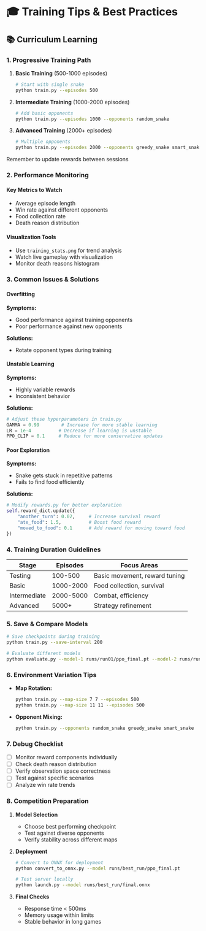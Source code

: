 # 🎓 Training Tips & Best Practices

## 📚 Curriculum Learning

### 1. Progressive Training Path
1. **Basic Training** (500-1000 episodes)
   ```bash
   # Start with single snake 
   python train.py --episodes 500 
   ```

2. **Intermediate Training** (1000-2000 episodes)
   ```bash
   # Add basic opponents
   python train.py --episodes 1000 --opponents random_snake
   ```

3. **Advanced Training** (2000+ episodes)
   ```bash
   # Multiple opponents
   python train.py --episodes 2000 --opponents greedy_snake smart_snake 
   ```

Remember to update rewards between sessions

### 2. Performance Monitoring

#### Key Metrics to Watch
- Average episode length
- Win rate against different opponents
- Food collection rate
- Death reason distribution


#### Visualization Tools
- Use `training_stats.png` for trend analysis
- Watch live gameplay with visualization
- Monitor death reasons histogram

### 3. Common Issues & Solutions

#### Overfitting
**Symptoms:**
- Good performance against training opponents
- Poor performance against new opponents

**Solutions:**
- Rotate opponent types during training

#### Unstable Learning
**Symptoms:**
- Highly variable rewards
- Inconsistent behavior

**Solutions:**
```python
# Adjust these hyperparameters in train.py
GAMMA = 0.99        # Increase for more stable learning
LR = 1e-4          # Decrease if learning is unstable
PPO_CLIP = 0.1     # Reduce for more conservative updates
```

#### Poor Exploration
**Symptoms:**
- Snake gets stuck in repetitive patterns
- Fails to find food efficiently

**Solutions:**
```python
# Modify rewards.py for better exploration
self.reward_dict.update({
    "another_turn": 0.02,     # Increase survival reward
    "ate_food": 1.5,          # Boost food reward
    "moved_to_food": 0.1      # Add reward for moving toward food
})
```

### 4. Training Duration Guidelines

| Stage | Episodes | Focus Areas |
|-------|----------|-------------|
| Testing | 100-500 | Basic movement, reward tuning |
| Basic | 1000-2000 | Food collection, survival |
| Intermediate | 2000-5000 | Combat, efficiency |
| Advanced | 5000+ | Strategy refinement |

### 5. Save & Compare Models

```bash
# Save checkpoints during training
python train.py --save-interval 200

# Evaluate different models
python evaluate.py --model-1 runs/run01/ppo_final.pt --model-2 runs/run02/ppo_final.pt
```

### 6. Environment Variation Tips

- **Map Rotation:**
  ```bash
  python train.py --map-size 7 7 --episodes 500
  python train.py --map-size 11 11 --episodes 500
  ```

- **Opponent Mixing:**
  ```bash
  python train.py --opponents random_snake greedy_snake smart_snake
  ```

### 7. Debug Checklist

- [ ] Monitor reward components individually
- [ ] Check death reason distribution
- [ ] Verify observation space correctness
- [ ] Test against specific scenarios
- [ ] Analyze win rate trends

### 8. Competition Preparation

1. **Model Selection**
   - Choose best performing checkpoint
   - Test against diverse opponents
   - Verify stability across different maps

2. **Deployment**
   ```bash
   # Convert to ONNX for deployment
   python convert_to_onnx.py --model runs/best_run/ppo_final.pt
   
   # Test server locally
   python launch.py --model runs/best_run/final.onnx
   ```

3. **Final Checks**
   - Response time < 500ms
   - Memory usage within limits
   - Stable behavior in long games